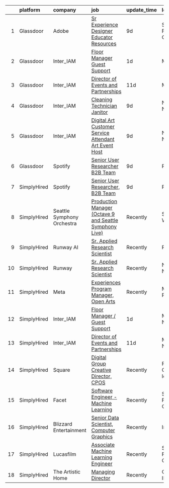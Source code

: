 

|    | platform    | company                    | job                                                                                                                                                                                                                                                                                                                           | update_time   | location                  |
|---:|:------------|:---------------------------|:------------------------------------------------------------------------------------------------------------------------------------------------------------------------------------------------------------------------------------------------------------------------------------------------------------------------------|:--------------|:--------------------------|
|  1 | Glassdoor   | Adobe                      | [Sr Experience Designer  Educator Resources](https://www.glassdoor.com/partner/jobListing.htm?pos=106&ao=1136043&s=58&guid=00000183977dfa4db38c6b1c48f88a38&src=GD_JOB_AD&t=SR&vt=w&cs=1_1713b3e0&cb=1664693959459&jobListingId=1008155725844&jrtk=3-0-1gebnrul1grhp801-1gebnrulmih64800-02b01fd7e9d801e6-)                   | 9d            | San Francisco, CA         |
|  2 | Glassdoor   | Inter_IAM                  | [Floor Manager   Guest Support](https://www.glassdoor.com/partner/jobListing.htm?pos=101&ao=1136043&s=58&guid=00000183977dfa4db38c6b1c48f88a38&src=GD_JOB_AD&t=SR&vt=w&ea=1&cs=1_eb54a555&cb=1664693959458&jobListingId=1008173048006&jrtk=3-0-1gebnrul1grhp801-1gebnrulmih64800-6baa922eff9a97fd-)                           | 1d            | Manhattan                 |
|  3 | Glassdoor   | Inter_IAM                  | [Director of Events and Partnerships](https://www.glassdoor.com/partner/jobListing.htm?pos=102&ao=1136043&s=58&guid=00000183977dfa4db38c6b1c48f88a38&src=GD_JOB_AD&t=SR&vt=w&ea=1&cs=1_0e65b33f&cb=1664693959458&jobListingId=1008150519063&jrtk=3-0-1gebnrul1grhp801-1gebnrulmih64800-705fcb3a3a47fd0a-)                     | 11d           | Manhattan                 |
|  4 | Glassdoor   | Inter_IAM                  | [Cleaning Technician   Janitor](https://www.glassdoor.com/partner/jobListing.htm?pos=103&ao=1136043&s=58&guid=00000183977dfa4db38c6b1c48f88a38&src=GD_JOB_AD&t=SR&vt=w&ea=1&cs=1_14ae74ea&cb=1664693959458&jobListingId=1008156950790&jrtk=3-0-1gebnrul1grhp801-1gebnrulmih64800-56ff69230273e933-)                           | 9d            | New York, NY              |
|  5 | Glassdoor   | Inter_IAM                  | [Digital Art Customer Service Attendant   Art Event Host](https://www.glassdoor.com/partner/jobListing.htm?pos=105&ao=1136043&s=58&guid=00000183977dfa4db38c6b1c48f88a38&src=GD_JOB_AD&t=SR&vt=w&ea=1&cs=1_287de9c5&cb=1664693959459&jobListingId=1008155713058&jrtk=3-0-1gebnrul1grhp801-1gebnrulmih64800-d2065aeaa8e424f8-) | 9d            | New York, NY              |
|  6 | Glassdoor   | Spotify                    | [Senior User Researcher  B2B Team](https://www.glassdoor.com/partner/jobListing.htm?pos=104&ao=1136043&s=58&guid=00000183977dfa4db38c6b1c48f88a38&src=GD_JOB_AD&t=SR&vt=w&cs=1_3fc95149&cb=1664693959458&jobListingId=1008156696008&jrtk=3-0-1gebnrul1grhp801-1gebnrulmih64800-e4fc1c9976fb5d46-)                             | 9d            | Remote                    |
|  7 | SimplyHired | Spotify                    | [Senior User Researcher, B2B Team](https://www.simplyhired.com/job/-NU0kTZXtQdttxmJx6gIBTEXHzZymydZOX5IHkHj1VHBZZjBgYlpVw?q=generative+artist)                                                                                                                                                                                | 9d            | Remote                    |
|  8 | SimplyHired | Seattle Symphony Orchestra | [Production Manager (Octave 9 and Seattle Symphony Live)](https://www.simplyhired.com/job/EmzoUw66pCk-9UW-HBP8ZAj58sGUeK2icPLSmRY2FaAsT-bxOniocw?q=generative+artist)                                                                                                                                                         | Recently      | Seattle, WA               |
|  9 | SimplyHired | Runway AI                  | [Sr. Applied Research Scientist](https://www.simplyhired.com/job/QJIyeSnAdk_J2V7YtHgWH-0r3thnGAttzhBLFB-1tdlN3QoX4cNWeg?q=generative+artist)                                                                                                                                                                                  | Recently      | Remote                    |
| 10 | SimplyHired | Runway                     | [Sr. Applied Research Scientist](https://www.simplyhired.com/job/9tTkkFY-eqZyrdSvCvKWNVfqWkVH8Svjc_29lorXXalIjfC-nAq1EA?q=generative+artist)                                                                                                                                                                                  | Recently      | New York, NY              |
| 11 | SimplyHired | Meta                       | [Experiences Program Manager, Open Arts](https://www.simplyhired.com/job/39LFdVDZkOVzjzuKxDh39-uXR6pKfcGOkABaQ3gkkuENYK4d0Gs1Og?q=generative+artist)                                                                                                                                                                          | Recently      | Menlo Park, CA            |
| 12 | SimplyHired | Inter_IAM                  | [Floor Manager / Guest Support](https://www.simplyhired.com/job/Tb_-spHgOH8FIxTQPaTDGOY6PU95g7TLAjcAJckM3pYTcUPaDjqraw?q=generative+artist)                                                                                                                                                                                   | 1d            | Manhattan, NY             |
| 13 | SimplyHired | Inter_IAM                  | [Director of Events and Partnerships](https://www.simplyhired.com/job/FO9JvjVLWWpQKFgnyabxzX5mhEnm79cM7X0hTW_AloPis8DZzIi5aA?q=generative+artist)                                                                                                                                                                             | 11d           | Manhattan, NY             |
| 14 | SimplyHired | Square                     | [Digital Group Creative Director, CPOS](https://www.simplyhired.com/job/UC50gl2XXZaJ7Z9JD_DIcLw_Pu35gfF2lG5kVzZgnYhfbSRIrvTrdw?q=generative+artist)                                                                                                                                                                           | Recently      | Portland, OR +2 locations |
| 15 | SimplyHired | Facet                      | [Software Engineer - Machine Learning](https://www.simplyhired.com/job/rRl7LpYqGiIowLAwzbrNzMgXtXTFbKgtp-z9fo66PKEqX4Q6nYlO_w?q=generative+artist)                                                                                                                                                                            | Recently      | San Francisco, CA         |
| 16 | SimplyHired | Blizzard Entertainment     | [Senior Data Scientist, Computer Graphics](https://www.simplyhired.com/job/FiskW-Gz-FCAVeSnphMRdyWJsI2KrVP0qig6JTACI2hq1lHJkEOfoA?q=generative+artist)                                                                                                                                                                        | Recently      | Irvine, CA                |
| 17 | SimplyHired | Lucasfilm                  | [Associate Machine Learning Engineer](https://www.simplyhired.com/job/NHCbzWRQ1XQtyychoSUQiroJNEZKRqDcszy7P2TGP2ughvn0n-RGgA?q=generative+artist)                                                                                                                                                                             | Recently      | San Francisco, CA         |
| 18 | SimplyHired | The Artistic Home          | [Managing Director](https://www.simplyhired.com/job/lFgMfLkE95KljYvgEZmnj-yCQjpbK0oB8pzwy4LYCxXHpTecmLhv5A?q=generative+artist)                                                                                                                                                                                               | Recently      | Chicago, IL               |